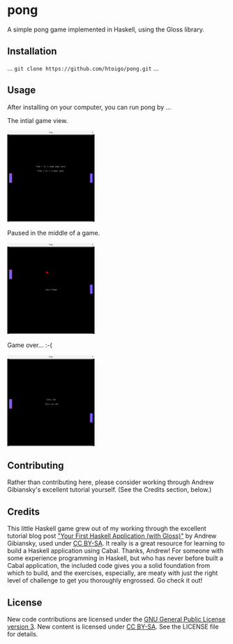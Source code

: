 # pong

A simple pong game implemented in Haskell, using the Gloss library.

## Installation

...
`git clone https://github.com/htoigo/pong.git`
...

## Usage

After installing on your computer, you can run pong by ...

The intial game view.

![Game Start](screenshots/game-start.png "At Game Start")

Paused in the middle of a game.

![Game Paused](screenshots/game-paused.png "Paused mid-game")

Game over... :-(

![Game Over](screenshots/game-over.png "Game Over")

## Contributing

Rather than contributing here, please consider working through Andrew
Gibiansky's excellent tutorial yourself. (See the Credits section, below.)

## Credits

This little Haskell game grew out of my working through the excellent tutorial
blog post ["Your First Haskell Application (with
Gloss)"](http://andrew.gibiansky.com/blog/haskell/haskell-gloss) by Andrew
Gibiansky, used under [CC
BY-SA](https://creativecommons.org/licenses/by-sa/4.0). It really is a great
resource for learning to build a Haskell application using Cabal. Thanks,
Andrew! For someone with some experience programming in Haskell, but who has
never before built a Cabal application, the included code gives you a solid
foundation from which to build, and the exercises, especially, are meaty with
just the right level of challenge to get you thoroughly engrossed. Go check it
out!

## License

New code contributions are licensed under the [GNU General Public License
version 3](https://www.gnu.org/copyleft/gpl.html). New content is licensed under
[CC BY-SA](https://creativecommons.org/licenses/by-sa/4.0). See the LICENSE file
for details.
